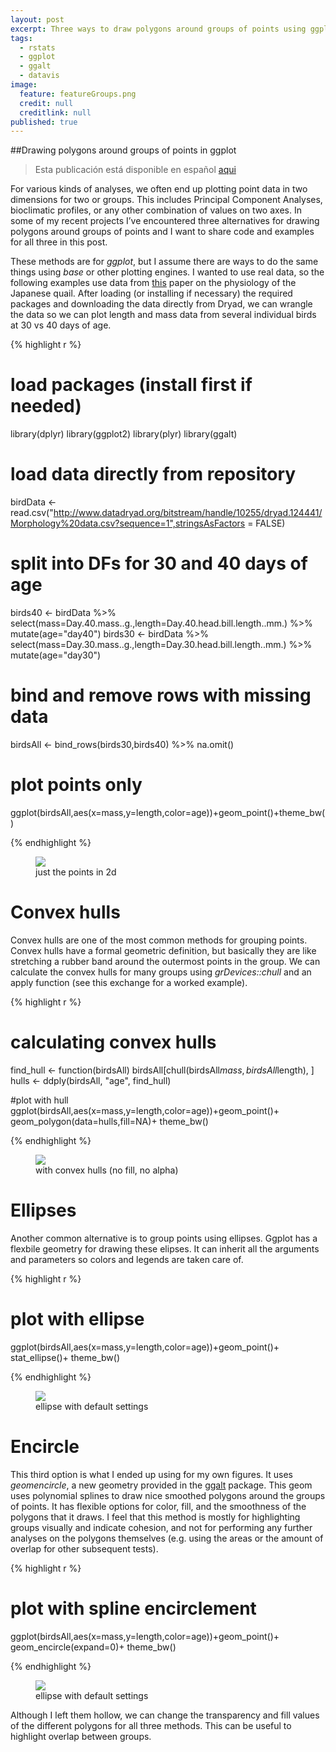 ```yaml
---
layout: post
excerpt: Three ways to draw polygons around groups of points using ggplot.
tags:
  - rstats
  - ggplot
  - ggalt
  - datavis
image:
  feature: featureGroups.png
  credit: null
  creditlink: null
published: true
---
```

##Drawing polygons around groups of points in ggplot

> Esta publicación está disponible en español [aqui](http://luisdva.github.io/Agrupando-puntos/ "rock en tu idioma")

For various kinds of analyses, we often end up plotting point data in two dimensions for two or groups. This includes Principal Component Analyses, bioclimatic profiles, or any other combination of values on two axes. In some of my recent projects I’ve encountered three alternatives for drawing polygons around groups of points and I want to share code and examples for all three in this post.  

These methods are for _ggplot_, but I assume there are ways to do the same things using _base_ or other plotting engines. I wanted to use real data, so the following examples use data from [this](http://www.journals.uchicago.edu/doi/10.1086/688383 "Ben-Ezra and Burnes 2016") paper on the physiology of the Japanese quail. After loading (or installing if necessary) the required packages and downloading the data directly from Dryad, we can wrangle the data so we can plot length and mass data from several individual birds at 30 vs 40 days of age. 

{% highlight r %}

# load packages (install first if needed)
library(dplyr)
library(ggplot2)
library(plyr)
library(ggalt)
# load data directly from repository
birdData <- read.csv("http://www.datadryad.org/bitstream/handle/10255/dryad.124441/Morphology%20data.csv?sequence=1",stringsAsFactors = FALSE)
# split into DFs for 30 and 40 days of age
birds40 <- birdData %>% select(mass=Day.40.mass..g.,length=Day.40.head.bill.length..mm.) %>% mutate(age="day40")
birds30 <- birdData %>% select(mass=Day.30.mass..g.,length=Day.30.head.bill.length..mm.) %>% mutate(age="day30")
# bind and remove rows with missing data
birdsAll <- bind_rows(birds30,birds40) %>% na.omit()
# plot points only
ggplot(birdsAll,aes(x=mass,y=length,color=age))+geom_point()+theme_bw()

{% endhighlight %}

<figure>
    <a href="/images/pointsonly.png"><img src="/images/pointsonly.png"></a>
        <figcaption>just the points in 2d</figcaption>
</figure>

# Convex hulls

Convex hulls are one of the most common methods for grouping points. Convex hulls have a formal geometric definition, but basically they are like stretching a rubber band around the outermost points in the group. We can calculate the convex hulls for many groups using _grDevices::chull_ and an apply function (see this exchange for a worked example). 

{% highlight r %}

# calculating convex hulls
find_hull <- function(birdsAll) birdsAll[chull(birdsAll$mass, birdsAll$length), ]
hulls <- ddply(birdsAll, "age", find_hull)

#plot with hull
      ggplot(birdsAll,aes(x=mass,y=length,color=age))+geom_point()+
                geom_polygon(data=hulls,fill=NA)+ theme_bw()

{% endhighlight %}

<figure>
    <a href="/images/chullsimg.png"><img src="/images/chullsimg.png"></a>
        <figcaption>with convex hulls (no fill, no alpha)</figcaption>
</figure>

# Ellipses 
Another common alternative is to group points using ellipses. Ggplot has a flexbile geometry for drawing these elipses. It can inherit all the arguments and parameters so colors and legends are taken care of. 

{% highlight r %}

# plot with ellipse
  ggplot(birdsAll,aes(x=mass,y=length,color=age))+geom_point()+
          stat_ellipse()+ theme_bw()

{% endhighlight %}

<figure>
    <a href="/images/elips.png"><img src="/images/elips.png"></a>
        <figcaption>ellipse with default settings</figcaption>
</figure>

# Encircle
This third option is what I ended up using for my own figures. It uses _geomencircle_, a new geometry provided in the [ggalt](https://github.com/hrbrmstr/ggalt "ggalt on github") package. This geom uses polynomial splines to draw nice smoothed polygons around the groups of points. It has flexible options for color, fill, and the smoothness of the polygons that it draws. I feel that this method is mostly for highlighting groups visually and indicate cohesion, and not for performing any further analyses on the polygons themselves (e.g. using the areas or the amount of overlap for other subsequent tests).   

{% highlight r %}

# plot with spline encirclement
  ggplot(birdsAll,aes(x=mass,y=length,color=age))+geom_point()+
          geom_encircle(expand=0)+ theme_bw()
          
{% endhighlight %}

<figure>
    <a href="/images/encircle.png"><img src="/images/encircle.png"></a>
        <figcaption>ellipse with default settings</figcaption>
</figure>

Although I left them hollow, we can change the transparency and fill values of the different polygons for all three methods. This can be useful to highlight overlap between groups.
